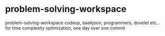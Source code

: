 # problem-solving-workspace

problem-solving-workspace codeup, baekjoon, programmers, dovelet etc...
for time complexity optimization, one day over one commit
